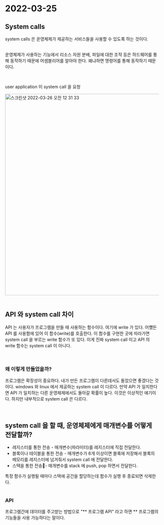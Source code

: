 # 2022-03-25

## System calls

system calls 은 운영체제가 제공하는 서비스들을 사용할 수 있도록 하는 것이다.
<br/>
<br/>

운영체제가 사용하는 기능에서 리소스 자원 분배, 파일에 대한 조작 등은 하드웨어를 통해 동작하기 때문에 어셈블리어를 알아야 한다.
왜냐하면 명령어를 통해 동작하기 때문이다.

<br/>

user application 이 system call 을 요청

<img width="658" alt="스크린샷 2022-03-26 오전 12 31 33" src="https://user-images.githubusercontent.com/67616146/160151842-1c3b027d-48e2-41ac-9990-c23b0a880a75.png">

<br/>
<br/>

## API 와 system call 차이

API 는 사용자가 프로그램을 만들 때 사용하는 함수이다.
여기에 write 가 있다. 어쩄든 API 를 사용함에 있어 이 함수(write)를 호출한다. 이 함수를 구현한 곳에 따라가면 system call 을 부르는 write 함수가 또 있다. 이게 진짜 system call 이고 API 의 write 함수는 system call 이 아니다.

<br/>

### 왜 이렇게 만들었을까?

프로그램은 확장성이 중요하다.
내가 만든 프로그램이 다른데서도 돌았으면 좋겠다는 것이다.
windows 와 linux 에서 제공하는 system call 이 다르다.
만약 API 가 일치한다면 API 가 일치하는 다른 운영체제에서도 돌아갈 확률이 높다. 이것은 이상적인 얘기이다. 하지만 내부적으로 system call 은 다르다.

<br/>

## system call 을 할 때, 운영체제에게 매개변수를 어떻게 전달할까?

- 레지스터를 통한 전송 - 매개변수(파라미터)를 레지스터에 직접 전달한다.
- 블록이나 테이블을 통한 전송 - 매개변수가 6개 이상이면 블록에 저장해서 블록의 메모리를 레지스터에 넘겨줘서 system call 에 전달한다.
- 스택을 통한 전송- 매개변수를 stack 에 push, pop 하면서 전달한다.
  <br/>

특정 함수가 실행될 때마다 스택에 공간을 할당하는데 함수가 실행 후 종료되면 삭제한다.
<br/>
<br/>

### API

프로그램간에 데이터를 주고받는 방법으로 "** 프로그램 API" 라고 하면 ** 프로그램의 기능들을 사용 가능하다는 말이다.
